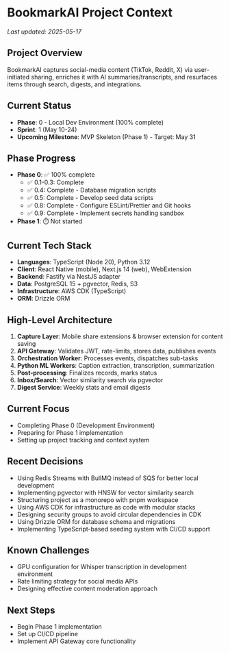 # BookmarkAI Project Context

*Last updated: 2025-05-17*

## Project Overview
BookmarkAI captures social-media content (TikTok, Reddit, X) via user-initiated sharing, enriches it with AI summaries/transcripts, and resurfaces items through search, digests, and integrations.

## Current Status
- **Phase**: 0 - Local Dev Environment (100% complete)
- **Sprint**: 1 (May 10-24)
- **Upcoming Milestone**: MVP Skeleton (Phase 1) - Target: May 31

## Phase Progress
- **Phase 0**: ✅ 100% complete
  - ✅ 0.1-0.3: Complete
  - ✅ 0.4: Complete - Database migration scripts
  - ✅ 0.5: Complete - Develop seed data scripts
  - ✅ 0.8: Complete - Configure ESLint/Prettier and Git hooks
  - ✅ 0.9: Complete - Implement secrets handling sandbox
- **Phase 1**: ⏱️ Not started

## Current Tech Stack
- **Languages**: TypeScript (Node 20), Python 3.12
- **Client**: React Native (mobile), Next.js 14 (web), WebExtension
- **Backend**: Fastify via NestJS adapter
- **Data**: PostgreSQL 15 + pgvector, Redis, S3
- **Infrastructure**: AWS CDK (TypeScript)
- **ORM**: Drizzle ORM

## High-Level Architecture
1. **Capture Layer**: Mobile share extensions & browser extension for content saving
2. **API Gateway**: Validates JWT, rate-limits, stores data, publishes events
3. **Orchestration Worker**: Processes events, dispatches sub-tasks
4. **Python ML Workers**: Caption extraction, transcription, summarization
5. **Post-processing**: Finalizes records, marks status
6. **Inbox/Search**: Vector similarity search via pgvector
7. **Digest Service**: Weekly stats and email digests

## Current Focus
- Completing Phase 0 (Development Environment)
- Preparing for Phase 1 implementation
- Setting up project tracking and context system

## Recent Decisions
- Using Redis Streams with BullMQ instead of SQS for better local development
- Implementing pgvector with HNSW for vector similarity search
- Structuring project as a monorepo with pnpm workspace
- Using AWS CDK for infrastructure as code with modular stacks
- Designing security groups to avoid circular dependencies in CDK
- Using Drizzle ORM for database schema and migrations
- Implementing TypeScript-based seeding system with CI/CD support

## Known Challenges
- GPU configuration for Whisper transcription in development environment
- Rate limiting strategy for social media APIs
- Designing effective content moderation approach

## Next Steps
- Begin Phase 1 implementation
- Set up CI/CD pipeline
- Implement API Gateway core functionality